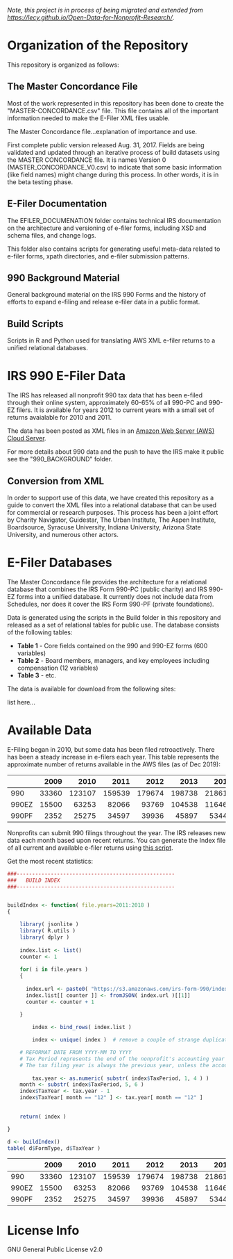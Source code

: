 *Note, this project is in process of being migrated and extended from https://lecy.github.io/Open-Data-for-Nonprofit-Research/*.

# Organization of the Repository

This repository is organized as follows:



## The Master Concordance File

Most of the work represented in this repository has been done to create the "MASTER-CONCORDANCE.csv" file. This file contains all of the important information needed to make the E-Filer XML files usable.

The Master Concordance file...explanation of importance and use.

First complete public version released Aug. 31, 2017. Fields are being validated and updated through an iterative process of build datasets using the MASTER CONCORDANCE file. It is names Version 0 (MASTER_CONCORDANCE_V0.csv) to indicate that some basic information (like field names) might change during this process. In other words, it is in the beta testing phase. 


## E-Filer Documentation

The EFILER_DOCUMENATION folder contains technical IRS documentation on the architecture and versioning of e-filer forms, including XSD and schema files, and change logs.

This folder also contains scripts for generating useful meta-data related to e-filer forms, xpath directories, and e-filer submission patterns. 



## 990 Background Material

General background material on the IRS 990 Forms and the history of efforts to expand e-filing and release e-filer data in a public format.



## Build Scripts

Scripts in R and Python used for translating AWS XML e-filer returns to a unified relational databases.



# IRS 990 E-Filer Data


The IRS has released all nonprofit 990 tax data that has been e-filed through their online system, approximately 60-65% of all 990-PC and 990-EZ filers. It is available for years 2012 to current years with a small set of returns avaialable for 2010 and 2011. 

The data has been posted as XML files in an [Amazon Web Server (AWS) Cloud Server](https://aws.amazon.com/public-datasets/irs-990/). 

For more details about 990 data and the push to have the IRS make it public see the "990_BACKGROUND" folder. 


## Conversion from XML

In order to support use of this data, we have created this repository as a guide to convert the XML files into a relational database that can be used for commercial or research purposes. This process has been a joint effort by Charity Navigator, Guidestar, The Urban Institute, The Aspen Institute, Boardsource, Syracuse University, Indiana University, Arizona State University, and numerous other actors. 






# E-Filer Databases

The Master Concordance file provides the architecture for a relational database that combines the IRS Form 990-PC (public charity) and IRS 990-EZ forms into a unified database. It currently does not include data from Schedules, nor does it cover the IRS Form 990-PF (private foundations). 

Data is generated using the scripts in the Build folder in this repository and released as a set of relational tables for public use. The database consists of the following tables:

* **Table 1** - Core fields contained on the 990 and 990-EZ forms (600 variables)
* **Table 2** - Board members, managers, and key employees including compensation (12 variables)
* **Table 3** - etc.

The data is available for download from the following sites:

list here...



# Available Data

E-Filing began in 2010, but some data has been filed retroactively. There has been a steady increase in e-filers each year. This table represents the approximate number of returns available in the AWS files (as of Dec 2019):

|      |  2009|   2010|   2011|   2012|   2013|   2014|   2015|   2016|   2017|
|:-----|-----:|------:|------:|------:|------:|------:|------:|------:|------:|
|990   | 33360| 123107| 159539| 179674| 198738| 218614| 233431| 242093| 122730|
|990EZ | 15500|  63253|  82066|  93769| 104538| 116461| 124869| 128950|  87746|
|990PF |  2352|  25275|  34597|  39936|  45897|  53443|  58802|  62606|  48305|


Nonprofits can submit 990 filings throughout the year. The IRS releases new data each month based upon recent returns. You can generate the Index file of all current and available e-filer returns using [this script](https://github.com/Nonprofit-Open-Data-Collective/irs-990-efiler-database/blob/master/Build-Efiler-Index.RMD).

Get the most recent statistics:

```r
###---------------------------------------------------
###   BUILD INDEX
###---------------------------------------------------


buildIndex <- function( file.years=2011:2018 )
{

	library( jsonlite )
	library( R.utils )
	library( dplyr )
	
	index.list <- list()
	counter <- 1
	
	for( i in file.years )
	{
	  
	  index.url <- paste0( "https://s3.amazonaws.com/irs-form-990/index_", i, ".json" )
	  index.list[[ counter ]] <- fromJSON( index.url )[[1]]
	  counter <- counter + 1
	  
	}

        index <- bind_rows( index.list )

        index <- unique( index )  # remove a couple of strange duplicates

	# REFORMAT DATE FROM YYYY-MM TO YYYY
	# Tax Period represents the end of the nonprofit's accounting year
	# The tax filing year is always the previous year, unless the accounting year ends in December
	
        tax.year <- as.numeric( substr( index$TaxPeriod, 1, 4 ) )
	month <- substr( index$TaxPeriod, 5, 6 )
	index$TaxYear <- tax.year - 1
	index$TaxYear[ month == "12" ] <- tax.year[ month == "12" ]
	

	return( index )

}

d <- buildIndex()
table( d$FormType, d$TaxYear )
```

|      |  2009|   2010|   2011|   2012|   2013|   2014|   2015|   2016|   2017|
|:-----|-----:|------:|------:|------:|------:|------:|------:|------:|------:|
|990   | 33360| 123107| 159539| 179674| 198738| 218614| 233431| 242093| 122730|
|990EZ | 15500|  63253|  82066|  93769| 104538| 116461| 124869| 128950|  87746|
|990PF |  2352|  25275|  34597|  39936|  45897|  53443|  58802|  62606|  48305|



# License Info

GNU General Public License v2.0
